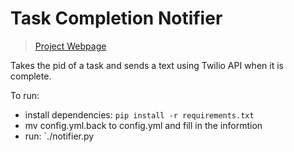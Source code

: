 # Task Completion Notifier
> [Project Webpage]()

Takes the pid of a task and sends a text using Twilio API when it is complete.

To run:

* install dependencies: `pip install -r requirements.txt`
* mv config.yml.back to config.yml and fill in the informtion
* run: `./notifier.py <pid> 
